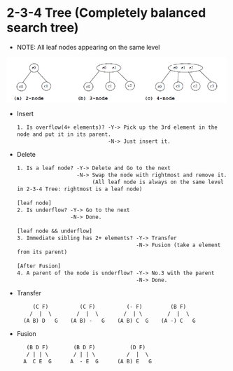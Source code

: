 # 2-3-4 Tree (Completely balanced search tree)

* NOTE: All leaf nodes appearing on the same level

![2-3-4TreeNodes](/images/2-3-4TreeNodes.png)

* Insert
      
      1. Is overflow(4+ elements)? -Y-> Pick up the 3rd element in the node and put it in its parent.
                                   -N-> Just insert it.

* Delete

      1. Is a leaf node? -Y-> Delete and Go to the next  
                         -N-> Swap the node with rightmost and remove it. 
                              (All leaf node is always on the same level in 2-3-4 Tree: rightmost is a leaf node) 
      
      [leaf node]
      2. Is underflow? -Y-> Go to the next 
                       -N-> Done.
      
      [leaf node && underflow]
      3. Immediate sibling has 2+ elements? -Y-> Transfer 
                                            -N-> Fusion (take a element from its parent)
                                            
      [After Fusion]
      4. A parent of the node is underflow? -Y-> No.3 with the parent
                                            -N-> Done.
                                            
* Transfer

           (C F)          (C F)          (- F)         (B F)              
          /  |  \        /  |  \        /  | \        /  |  \
        (A B) D   G    (A B) -   G    (A B) C  G    (A -) C   G 
            
* Fusion

         (B D F)        (B D F)           (D F)
         / | | \        / | | \          /  |  \
        A  C E  G      A  - E  G      (A B) E   G
      
      
